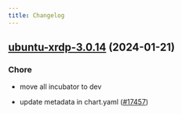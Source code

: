```yaml
---
title: Changelog
---
```




## [ubuntu-xrdp-3.0.14](https://github.com/truecharts/charts/compare/ubuntu-xrdp-3.0.13...ubuntu-xrdp-3.0.14) (2024-01-21)

### Chore



- move all incubator to dev

- update metadata in chart.yaml ([#17457](https://github.com/truecharts/charts/issues/17457))